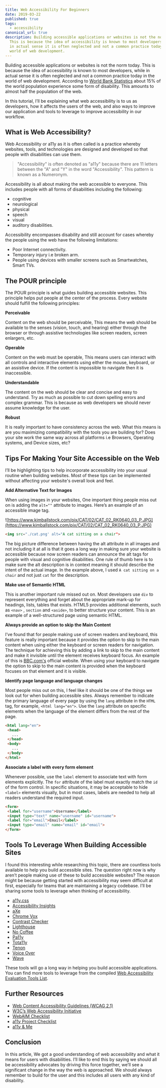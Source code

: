 ```yaml
---
title: Web Accessibility For Beginners
date: 2019-03-22
published: true
tags:
  - accessibility
canonical_url: true
description: Building accessible applications or websites is not the norm today.
  This is because the idea of accessibility is known to most developers, while
  in actual sense it is often neglected and not a common practice today in the
  world of web development.
---
```

Building accessible applications or websites is not the norm today. This is because the idea of accessibility is known to most developers, while in actual sense it is often neglected and not a common practice today in the world of web development. According to [World Bank Statistics](https://www.worldbank.org/en/topic/disability) about 15% of the world population experience some form of disability. This amounts to almost half the population of the web.

In this tutorial, I’ll be explaining what web accessibility is to us as developers, how it affects the users of the web, and also ways to improve our application and tools to leverage to improve accessibility in our workflow.

## What is Web Accessibility?

Web Accessibility or a11y as it is often called is a practice whereby websites, tools, and technologies are designed and developed so that people with disabilities can use them.

> "Accessibility" is often denoted as "a11y" because there are 11 letters between the "A" and "Y" in the word "Accessibility". This pattern is known as a Numeronym.

Accessibility is all about making the web accessible to everyone. This includes people with all forms of disabilities including the following:

* cognitive
* neurological
* physical
* speech
* visual
* auditory disabilities.

Accessibility encompasses disability and still account for cases whereby the people using the web have the following limitations:

* Poor Internet connectivity.
* Temporary injury i.e broken arm.
* People using devices with smaller screens such as Smartwatches, Smart TVs.

## The POUR principle

The POUR principle is what guides building accessible websites. This principle helps put people at the center of the process. Every website should fulfill the following principles:

**Perceivable**  

Content on the web should be perceivable, This means the web should be available to the senses (vision, touch, and hearing) either through the browser or through assistive technologies like screen readers, screen enlargers, etc.

**Operable**

Content on the web must be operable, This means users can interact with all controls and interactive elements using either the mouse, keyboard, or an assistive device. If the content is impossible to navigate then it is inaccessible.

**Understandable**

The content on the web should be clear and concise and easy to understand. Try as much as possible to cut down spelling errors and complex grammar. This is because as web developers we should never assume knowledge for the user.

**Robust**

It is really important to have consistency across the web. What this means is are you maximizing compatibility with the tools you are building for? Does your site work the same way across all platforms i.e Browsers, Operating systems, and Device sizes, etc?

## Tips For Making Your Site Accessible on the Web

I’ll be highlighting tips to help incorporate accessibility into your usual routine when building websites. Most of these tips can be implemented without affecting your website's overall look and feel.

**Add Alternative Text for Images**  

When using images in your websites, One important thing people miss out on is adding the `alt=""` attribute to images. Here’s an example of an accessible image tag.

![https://www.kimballstock.com/pix/CAT/02/CAT_02_RK0640_03_P.JPG](https://www.kimballstock.com/pix/CAT/02/CAT_02_RK0640_03_P.JPG)

```html
<img src="./cat.png' alt="A cat sitting on a chair">
```

The big picture difference between having the alt attribute in all images and not including it at all is that it goes a long way in making sure your website is accessible because now screen readers can announce the alt tags for people with visual and cognitive disabilities. One rule of thumb here is to make sure the alt description is in context meaning it should describe the intent of the actual image. In the example above, I used `A cat sitting on a chair` and not just `cat` for the description.

**Make use of Semantic HTML**

This is another important rule missed out on. Most developers use `div` to represent everything and forget about the appropriate mark-up for headings, lists, tables that exists. HTML5 provides additional elements, such as `<nav>` , `section` and `<aside>`, to better structure your content. This is an example of a well-structured page using semantic HTML.

**Always provide an option to skip the Main Content**

I’ve found that for people making use of screen readers and keyboard, this feature is really important because it provides the option to skip to the main content when using either the keyboard or screen readers for navigation. The technique for achieving this by adding a link to skip to the main content and make it invisible until the element receives keyboard focus. An example of this is [BBC.com's](http://BBC.com) official website. When using your keyboard to navigate the option to skip to the main content is provided when the keyboard focuses on that element and it is visible.

**Identify page language and language changes**

Most people miss out on this, I feel like it should be one of the things we look out for when building accessible sites. Always remember to indicate the primary language of every page by using the `lang` attribute in the `HTML` tag, for example, `<html lang="en">`. Use the `lang` attribute on specific elements when the language of the element differs from the rest of the page.

```html
<html lang="en"> 
 <head> 
   ...
 </head> 
 <body>
   ...
 </body> 
</html>
```

**Associate a label with every form element**

Whenever possible, use the `label` element to associate text with form elements explicitly. The `for` attribute of the label must exactly match the `id` of the form control. In specific situations, it may be acceptable to hide `<label>` elements visually, but in most cases, labels are needed to help all readers understand the required input.

```html
<form> 
 <label for="username">Username</label> 
 <input type="text" name="username" id="username"> 
 <label for="email">Email</label> 
 <input type="email" name="email" id="email"> 
</form>
```

## Tools To Leverage When Building Accessible Sites

I found this interesting while researching this topic, there are countless tools available to help you build accessible sites. The question right now is why aren’t people making use of these to build accessible websites? The reason might be because getting started with accessibility may seem difficult at first, especially for teams that are maintaining a legacy codebase. I’ll be sharing some tools to leverage when thinking of accessibility.

* [a11y.css](http://ffoodd.github.io/a11y.css/)
* [Accessibility Insights](https://accessibilityinsights.io/)
* [aXe](https://www.deque.com/axe/)
* [Chrome Vox](http://www.chromevox.com/)
* [Contrast Checker](https://contrastchecker.com/)
* [Lighthouse](https://chrome.google.com/webstore/detail/lighthouse/blipmdconlkpinefehnmjammfjpmpbjk)
* [No Coffee](https://chrome.google.com/webstore/detail/nocoffee/jjeeggmbnhckmgdhmgdckeigabjfbddl)
* [Pa11y](http://pa11y.org/)
* [Tota11y](https://khan.github.io/tota11y/)
* [Tenon](https://www.tenon.io/)
* [Voice Over](http://www.apple.com/accessibility/voiceover/)
* [Wave](http://wave.webaim.org/)

These tools will go a long way in helping you build accessible applications. You can find more tools to leverage from the compiled [Web Accessibility Evaluation Tools List](https://www.w3.org/WAI/ER/tools/).

## Further Resources

* [Web Content Accessibility Guidelines (WCAG 2.1)](http://www.w3.org/TR/WCAG20/)
* [W3C’s Web Accessibility Initiative](http://www.w3.org/WAI/)
* [WebAIM Checklist](https://webaim.org/standards/wcag/checklist)
* [a11y Project Checklist](https://a11yproject.com/checklist)
* [a11y & Me](https://a11y.me/)

## Conclusion

In this article, We got a good understanding of web accessibility and what it means for users with disabilities. I’ll like to end this by saying we should all be accessibility advocates by driving this force together, we’ll see a significant change in the way the web is approached. We should always remember to build for the user and this includes all users with any kind of disability.